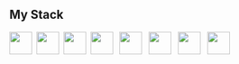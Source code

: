  ## My Stack
 
<img src="https://cdn.jsdelivr.net/gh/devicons/devicon/icons/python/python-original-wordmark.svg" width="40" height="40" />&nbsp;
<img src="https://cdn.jsdelivr.net/gh/devicons/devicon/icons/fastapi/fastapi-original.svg" width="40" height="40" />&nbsp;
<img src="https://cdn.jsdelivr.net/gh/devicons/devicon/icons/postgresql/postgresql-original-wordmark.svg" width="40" height="40" />&nbsp;
<img src="https://cdn.jsdelivr.net/gh/devicons/devicon/icons/git/git-original.svg" width="40" height="40"/> &nbsp;
<img src="https://cdn.jsdelivr.net/gh/devicons/devicon/icons/gitlab/gitlab-original.svg" width="40" height="40"/> &nbsp;
<img src="https://cdn.jsdelivr.net/gh/devicons/devicon/icons/linux/linux-original.svg" width="40" height="40"/> &nbsp;
<img src="https://cdn.jsdelivr.net/gh/devicons/devicon/icons/bash/bash-original.svg" width="40" height="40"/> &nbsp;
<img src="https://cdn.jsdelivr.net/gh/devicons/devicon/icons/docker/docker-original-wordmark.svg" width="40" height="40"/> &nbsp; 


<!-- <img src="https://cdn.jsdelivr.net/gh/devicons/devicon/icons/html5/html5-original.svg" width="40" height="40"/> &nbsp;
<img src="https://cdn.jsdelivr.net/gh/devicons/devicon/icons/css3/css3-original.svg" width="40" height="40"/> &nbsp; 
<img src="https://cdn.jsdelivr.net/gh/devicons/devicon/icons/vscode/vscode-original.svg" width="40" height="40"/> &nbsp;


